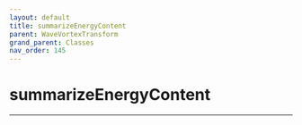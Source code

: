 ```yaml
---
layout: default
title: summarizeEnergyContent
parent: WaveVortexTransform
grand_parent: Classes
nav_order: 145
---
```


#  summarizeEnergyContent




---

